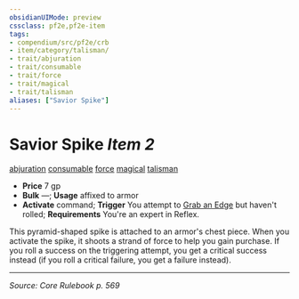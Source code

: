 ```yaml
---
obsidianUIMode: preview
cssclass: pf2e,pf2e-item
tags:
- compendium/src/pf2e/crb
- item/category/talisman/
- trait/abjuration
- trait/consumable
- trait/force
- trait/magical
- trait/talisman
aliases: ["Savior Spike"]
---
```

# Savior Spike *Item 2*  
[abjuration](abjuration.md "Abjuration School Trait")  [consumable](consumable.md "Consumable Item Trait")  [force](force.md "Force Energy & Element Trait")  [magical](magical.md "Magical Item Trait")  [talisman](talisman.md "Talisman Item Trait")  

- **Price** 7 gp
- **Bulk** —; **Usage** affixed to armor
- **Activate** command; **Trigger** You attempt to [Grab an Edge](grab-an-edge.md) but haven't rolled; **Requirements** You're an expert in Reflex.

This pyramid-shaped spike is attached to an armor's chest piece. When you activate the spike, it shoots a strand of force to help you gain purchase. If you roll a success on the triggering attempt, you get a critical success instead (if you roll a critical failure, you get a failure instead).


---
*Source: Core Rulebook p. 569*